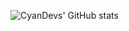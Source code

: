 ![CyanDevs' GitHub stats](https://github-readme-stats.vercel.app/api?username=cyandevs&show_icons=true&theme=synthwave&show=reviews,discussions_started,discussions_answered,prs_merged,prs_merged_percentage)
